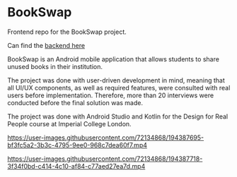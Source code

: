 # BookSwap

Frontend repo for the BookSwap project.

Can find the [backend here](https://github.com/Aanjjey/bookswap_backend)

BookSwap is an Android mobile application that allows students to share unused books in their institution.

The project was done with user-driven development in mind, meaning that all UI/UX components, as well as required features, were consulted with real users before implementation. Therefore, more than 20 interviews were conducted before the final solution was made.

The project was done with Android Studio and Kotlin for the Design for Real People course at Imperial College London.




https://user-images.githubusercontent.com/72134868/194387695-bf3fc5a2-3b3c-4795-9ee0-968c7dea60f7.mp4



https://user-images.githubusercontent.com/72134868/194387718-3f34f0bd-c414-4c10-af84-c77aed27ea7d.mp4

